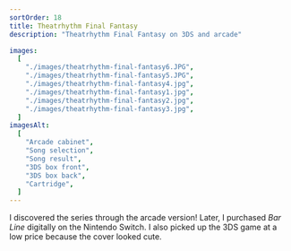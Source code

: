 ```yaml
---
sortOrder: 18
title: Theatrhythm Final Fantasy
description: "Theatrhythm Final Fantasy on 3DS and arcade"

images:
  [
    "./images/theatrhythm-final-fantasy6.JPG",
    "./images/theatrhythm-final-fantasy5.JPG",
    "./images/theatrhythm-final-fantasy4.jpg",
    "./images/theatrhythm-final-fantasy1.jpg",
    "./images/theatrhythm-final-fantasy2.jpg",
    "./images/theatrhythm-final-fantasy3.jpg",
  ]
imagesAlt:
  [
    "Arcade cabinet",
    "Song selection",
    "Song result",
    "3DS box front",
    "3DS box back",
    "Cartridge",
  ]
---
```


I discovered the series through the arcade version! Later, I purchased _Bar Line_ digitally on the Nintendo Switch. I also picked up the 3DS game at a low price because the cover looked cute.
